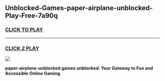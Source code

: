 
## Unblocked-Games-paper-airplane-unblocked-Play-Free-7a90q
<h3>
<a href="https://premium76.site?title=paper-airplane-unblocked&ref=18A1">CLICK TO PLAY</a></h3>
<hr>

<h3>
<a href="https://premium76.site?title=paper-airplane-unblocked&ref=18A1">CLICK 2 PLAY</a>
  
</h3>

<a href="https://premium76.site?title=paper-airplane-unblocked&ref=18A1"><img src="https://clearcache.store/games.png"></a>


**paper-airplane-unblocked games unblocked: Your Gateway to Fun and Accessible Online Gaming**
